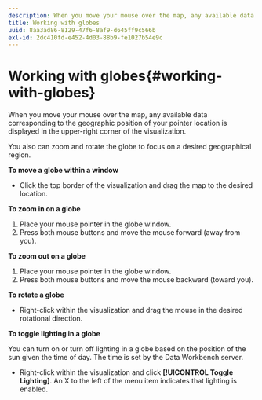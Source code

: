 ```yaml
---
description: When you move your mouse over the map, any available data corresponding to the geographic position of your pointer location is displayed in the upper-right corner of the visualization.
title: Working with globes
uuid: 8aa3ad86-8129-47f6-8af9-d645ff9c566b
exl-id: 2dc410fd-e452-4d03-88b9-fe1027b54e9c
---
```

# Working with globes{#working-with-globes}

When you move your mouse over the map, any available data corresponding to the geographic position of your pointer location is displayed in the upper-right corner of the visualization.

You also can zoom and rotate the globe to focus on a desired geographical region.

**To move a globe within a window**

* Click the top border of the visualization and drag the map to the desired location.

**To zoom in on a globe**

1. Place your mouse pointer in the globe window. 
1. Press both mouse buttons and move the mouse forward (away from you).

**To zoom out on a globe**

1. Place your mouse pointer in the globe window. 
1. Press both mouse buttons and move the mouse backward (toward you).

**To rotate a globe**

* Right-click within the visualization and drag the mouse in the desired rotational direction.

**To toggle lighting in a globe**

You can turn on or turn off lighting in a globe based on the position of the sun given the time of day. The time is set by the Data Workbench server.

* Right-click within the visualization and click **[!UICONTROL Toggle Lighting]**. An X to the left of the menu item indicates that lighting is enabled.
